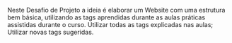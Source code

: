 Neste Desafio de Projeto a ideia é elaborar um Website com uma estrutura bem básica, utilizando as tags aprendidas durante as aulas práticas assistidas durante o curso.
Utilizar todas as tags explicadas nas aulas;
Utilizar novas tags sugeridas.
